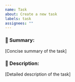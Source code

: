 ```yaml
---
name: Task
about: Create a new task
labels: task
assignees: ""
---
```


### 🚀 Summary:

[Concise summary of the task]

### 📜 Description:

[Detailed description of the task]